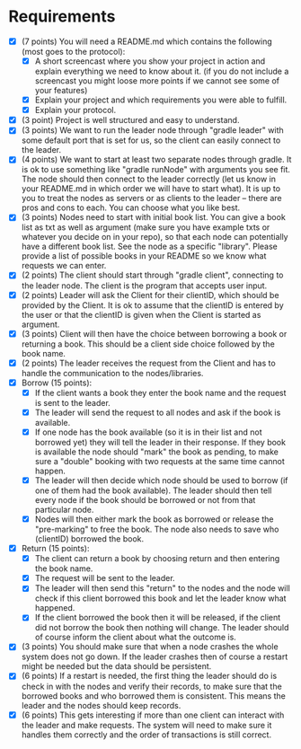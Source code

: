 # Requirements #

- [x] (7 points) You will need a README.md which contains the following (most goes to
   the protocol):
    - [x] A short screencast where you show your project in action and explain everything
   we need to know about it. (if you do not include a screencast you might loose
   more points if we cannot see some of your features)
    - [x] Explain your project and which requirements you were able to fulfill.
    - [x] Explain your protocol.  
- [x] (3 point) Project is well structured and easy to understand.
- [x] (3 points) We want to run the leader node through "gradle leader" with some default
   port that is set for us, so the client can easily connect to the leader.
- [x] (4 points) We want to start at least two separate nodes through gradle. It is ok to
   use something like "gradle runNode" with arguments you see fit. The node should
   then connect to the leader correctly (let us know in your README.md in which
   order we will have to start what). It is up to you to treat the nodes as servers or
   as clients to the leader – there are pros and cons to each. You can choose what you
   like best.
- [x] (3 points) Nodes need to start with initial book list. You can give a book list as txt
   as well as argument (make sure you have example txts or whatever you decide on
   in your repo), so that each node can potentially have a different book list. See the
   node as a specific "library". Please provide a list of possible books in your README
   so we know what requests we can enter.
- [x] (2 points) The client should start through "gradle client", connecting to the leader
   node. The client is the program that accepts user input.
- [x] (2 points) Leader will ask the Client for their clientID, which should be provided by
   the Client. It is ok to assume that the clientID is entered by the user or that the
   clientID is given when the Client is started as argument.
- [x] (3 points) Client will then have the choice between borrowing a book or returning a
   book. This should be a client side choice followed by the book name.
- [x] (2 points) The leader receives the request from the Client and has to handle the
   communication to the nodes/libraries.
- [x] Borrow (15 points):
    - [x] If the client wants a book they enter the book name and the request is sent to
    the leader.
    - [x] The leader will send the request to all nodes and ask if the book is available.
    - [x] If one node has the book available (so it is in their list and not borrowed yet)
      they will tell the leader in their response. If they book is available the node
      should "mark" the book as pending, to make sure a "double" booking with two
      requests at the same time cannot happen.
    - [x] The leader will then decide which node should be used to borrow (if one of
      them had the book available). The leader should then tell every node if the
      book should be borrowed or not from that particular node.
    - [x] Nodes will then either mark the book as borrowed or release the "pre-marking"
      to free the book. The node also needs to save who (clientID) borrowed the
      book.
- [x] Return (15 points):
    - [x] The client can return a book by choosing return and then entering the book
    name.
    - [x] The request will be sent to the leader.
    - [x] The leader will then send this "return" to the nodes and the node will check if
      this client borrowed this book and let the leader know what happened.
    - [x] If the client borrowed the book then it will be released, if the client did not
      borrow the book then nothing will change. The leader should of course inform
      the client about what the outcome is.
- [x] (3 points) You should make sure that when a node crashes the whole system does
    not go down. If the leader crashes then of course a restart might be needed but the
    data should be persistent.
- [x] (6 points) If a restart is needed, the first thing the leader should do is check in
    with the nodes and verify their records, to make sure that the borrowed books and
    who borrowed them is consistent. This means the leader and the nodes should keep
    records.
- [x] (6 points) This gets interesting if more than one client can interact with the leader
    and make requests. The system will need to make sure it handles them correctly
    and the order of transactions is still correct.